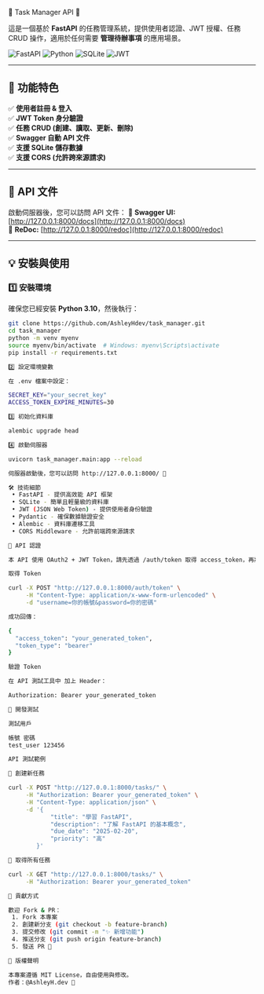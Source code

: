 📝 Task Manager API 🚀

這是一個基於 **FastAPI** 的任務管理系統，提供使用者認證、JWT 授權、任務 CRUD 操作，適用於任何需要 **管理待辦事項** 的應用場景。

![FastAPI](https://img.shields.io/badge/FastAPI-0.109.2-009688?logo=fastapi&style=flat-square)
![Python](https://img.shields.io/badge/Python-3.10-blue?logo=python)
![SQLite](https://img.shields.io/badge/SQLite-3.35.5-003B57?logo=sqlite)
![JWT](https://img.shields.io/badge/JWT-Authorization-yellow)

---

## **📌 功能特色**
✅ **使用者註冊 & 登入**  
✅ **JWT Token 身分驗證**  
✅ **任務 CRUD (創建、讀取、更新、刪除)**  
✅ **Swagger 自動 API 文件**  
✅ **支援 SQLite 儲存數據**  
✅ **支援 CORS (允許跨來源請求)**  

---

## **📖 API 文件**
啟動伺服器後，您可以訪問 API 文件：
📌 **Swagger UI:** [http://127.0.0.1:8000/docs](http://127.0.0.1:8000/docs)  
📌 **ReDoc:** [http://127.0.0.1:8000/redoc](http://127.0.0.1:8000/redoc)  

---

## **💡 安裝與使用**
### **1️⃣ 安裝環境**
確保您已經安裝 **Python 3.10**，然後執行：
```bash
git clone https://github.com/AshleyHdev/task_manager.git
cd task_manager
python -m venv myenv
source myenv/bin/activate  # Windows: myenv\Scripts\activate
pip install -r requirements.txt

2️⃣ 設定環境變數

在 .env 檔案中設定：

SECRET_KEY="your_secret_key"
ACCESS_TOKEN_EXPIRE_MINUTES=30

3️⃣ 初始化資料庫

alembic upgrade head

4️⃣ 啟動伺服器

uvicorn task_manager.main:app --reload

伺服器啟動後，您可以訪問 http://127.0.0.1:8000/ 🎉

🛠 技術細節
 • FastAPI - 提供高效能 API 框架
 • SQLite - 簡單且輕量級的資料庫
 • JWT (JSON Web Token) - 提供使用者身份驗證
 • Pydantic - 確保數據驗證安全
 • Alembic - 資料庫遷移工具
 • CORS Middleware - 允許前端跨來源請求

🔑 API 認證

本 API 使用 OAuth2 + JWT Token，請先透過 /auth/token 取得 access_token，再將其附加於 API 請求標頭。

取得 Token

curl -X POST "http://127.0.0.1:8000/auth/token" \
     -H "Content-Type: application/x-www-form-urlencoded" \
     -d "username=你的帳號&password=你的密碼"

成功回傳：

{
  "access_token": "your_generated_token",
  "token_type": "bearer"
}

驗證 Token

在 API 測試工具中 加上 Header：

Authorization: Bearer your_generated_token

🔧 開發測試

測試用戶

帳號 密碼
test_user 123456

API 測試範例

🔹 創建新任務

curl -X POST "http://127.0.0.1:8000/tasks/" \
     -H "Authorization: Bearer your_generated_token" \
     -H "Content-Type: application/json" \
     -d '{
            "title": "學習 FastAPI",
            "description": "了解 FastAPI 的基本概念",
            "due_date": "2025-02-20",
            "priority": "高"
        }'

🔹 取得所有任務

curl -X GET "http://127.0.0.1:8000/tasks/" \
     -H "Authorization: Bearer your_generated_token"

💙 貢獻方式

歡迎 Fork & PR：
 1. Fork 本專案
 2. 創建新分支 (git checkout -b feature-branch)
 3. 提交修改 (git commit -m "✨ 新增功能")
 4. 推送分支 (git push origin feature-branch)
 5. 發送 PR 🚀

📜 版權聲明

本專案遵循 MIT License，自由使用與修改。
作者：@AshleyH.dev 🎨
